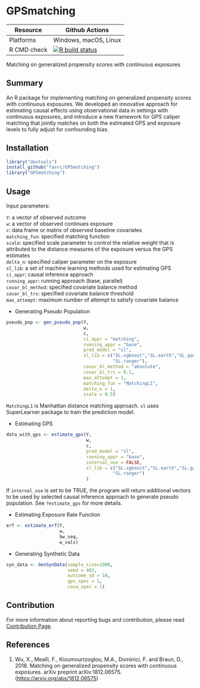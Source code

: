 # GPSmatching


| Resource    |  Github Actions      |
| ----------  | -------------------- |
| Platforms   | Windows, macOS, Linux|
| R CMD check | [![R build status](https://github.com/Naeemkh/GPSmatching/workflows/R-CMD-check/badge.svg)](https://github.com/Naeemkh/GPSmatching/actions) |




Matching on generalized propensity scores with continuous exposures

## Summary

An R package for implementing matching on generalized propensity scores with continuous exposures. We developed an innovative approach for estimating causal effects using observational data in settings with continuous exposures, and introduce a new framework for GPS caliper matching that jointly matches on both the estimated GPS and exposure levels to fully adjust for confounding bias.

## Installation
```r
library("devtools")
install_github("fasrc/GPSmatching")
library("GPSmatching")
```

## Usage

Input parameters:

`Y`: a vector of observed outcome  
`w`: a vector of observed continues exposure  
`c`: data frame or matrix of observed baseline covariates  
`matching_fun`: specified matching function  
`scale`: specified scale parameter to control the relative weight that is attributed to the distance measures of the exposure versus the GPS estimates  
`delta_n`: specified caliper parameter on the exposure  
`sl_lib`: a set of machine learning methods used for estimating GPS  
`ci_appr`: causal inference approach   
`running_appr`: running approach (base, parallel)  
`covar_bl_method`: specified covariate balance method  
`covar_bl_trs`: specified covariate balance threshold  
`max_attempt`: maximum number of attempt to satisfy covariate balance  

- Generating Pseudo Population

```r
pseudo_pop <- gen_pseudo_pop(Y,
                             w,
                             c,
                             ci_appr = "matching",
                             running_appr = "base",
                             pred_model = "sl",
                             sl_lib = c("SL.xgboost","SL.earth","SL.gam",
                                        "SL.ranger"),
                             covar_bl_method = "absolute",
                             covar_bl_trs = 0.1,
                             max_attempt = 1,
                             matching_fun = "MatchingL1",
                             delta_n = 1,
                             scale = 0.5)

```
`MatchingL1` is Manhattan distance matching approach. `sl` uses SuperLearner package to train the prediction model.

- Estimating GPS

```r
data_with_gps <- estimate_gps(Y,
                              w,
                              c,
                              pred_model = "sl",
                              running_appr = "base",
                              internal_use = FALSE,
                              sl_lib = c("SL.xgboost","SL.earth","SL.gam",
                                        "SL.ranger")
                              )

```

If `internal_use` is set to be TRUE, the program will return additional vectors to be used by selected causal inference approach to generate pseudo population. See `?estimate_gps` for more details.

- Estimating Exposure Rate Function

```r
erf <- estimate_erf(Y,
                    w,
                    bw_seq,
                    w_vals)
```

- Generating Synthetic Data

```r
syn_data <- GenSynData(sample_size=1000,
                       seed = 403,
                       outcome_sd = 10,
                       gps_spec = 1,
                       cova_spec = 1)

```

## Contribution

For more information about reporting bugs and contribution, please read [Contribution Page](inst/misc/developer_manual.md).

## References

1. Wu, X., Mealli, F., Kioumourtzoglou, M.A., Dominici, F. and Braun, D., 2018. Matching on generalized propensity scores with continuous exposures. arXiv preprint arXiv:1812.06575. (https://arxiv.org/abs/1812.06575)
